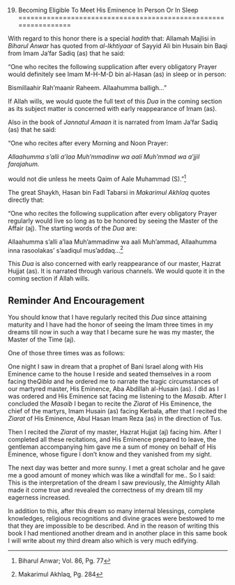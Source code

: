 19. Becoming Eligible To Meet His Eminence In Person Or In Sleep
================================================================

With regard to this honor there is a special *hadith* that: Allamah
Majlisi in *Biharul Anwar* has quoted from *al-Ikhtiyaar* of Sayyid Ali
bin Husain bin Baqi from Imam Ja’far Sadiq (as) that he said:

“One who recites the following supplication after every obligatory
Prayer would definitely see Imam M-H-M-D bin al-Hasan (as) in sleep or
in person:

Bismillaahir Rah’maanir Raheem. Allaahumma balligh…”

If Allah wills, we would quote the full text of this *Dua* in the coming
section as its subject matter is concerned with early reappearance of
Imam (as).

Also in the book of *Jannatul Amaan* it is narrated from Imam Ja’far
Sadiq (as) that he said:

“One who recites after every Morning and Noon Prayer:

*Allaahumma s’alli a’laa Muh’mmadinw wa aali Muh’mmad wa a’jjil
farajahum.*

would not die unless he meets Qaim of Aale Muhammad (S).”[^1]

The great Shaykh, Hasan bin Fadl Tabarsi in *Makarimul Akhlaq* quotes
directly that:

“One who recites the following supplication after every obligatory
Prayer regularly would live so long as to be honored by seeing the
Master of the Affair (aj). The starting words of the *Dua* are:

Allaahumma s’alli a’laa Muh’ammadinw wa aali Muh’ammad, Allaahumma inna
rasoolakas’ s’aadiqul mus’addaq…[^2]

This *Dua* is also concerned with early reappearance of our master,
Hazrat Hujjat (as). It is narrated through various channels. We would
quote it in the coming section if Allah wills.

Reminder And Encouragement
--------------------------

You should know that I have regularly recited this *Dua* since attaining
maturity and I have had the honor of seeing the Imam three times in my
dreams till now in such a way that I became sure he was my master, the
Master of the Time (aj).

One of those three times was as follows:

One night I saw in dream that a prophet of Bani Israel along with His
Eminence came to the house I reside and seated themselves in a room
facing the*Qibla* and he ordered me to narrate the tragic circumstances
of our martyred master, His Eminence, Aba Abdillah al-Husain (as). I did
as I was ordered and His Eminence sat facing me listening to the
*Masaib*. After I concluded the *Masaib* I began to recite the *Ziarat*
of His Eminence, the chief of the martyrs, Imam Husain (as) facing
Kerbala, after that I recited the *Ziarat* of His Eminence, Abul Hasan
Imam Reza (as) in the direction of Tus.

Then I recited the *Ziarat* of my master, Hazrat Hujjat (aj) facing him.
After I completed all these recitations, and His Eminence prepared to
leave, the gentleman accompanying him gave me a sum of money on behalf
of His Eminence, whose figure I don’t know and they vanished from my
sight.

The next day was better and more sunny. I met a great scholar and he
gave me a good amount of money which was like a windfall for me.. So I
said: This is the interpretation of the dream I saw previously, the
Almighty Allah made it come true and revealed the correctness of my
dream till my eagerness increased.

In addition to this, after this dream so many internal blessings,
complete knowledges, religious recognitions and divine graces were
bestowed to me that they are impossible to be described. And in the
reason of writing this book I had mentioned another dream and in another
place in this same book I will write about my third dream also which is
very much edifying.

[^1]: Biharul Anwar; Vol. 86, Pg. 77

[^2]: Makarimul Akhlaq, Pg. 284


